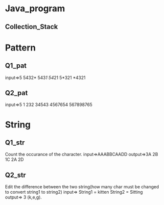 # Java_program

## Collection_Stack

# Pattern

##  Q1_pat

 input=>5
 5432*
 543*1
 54*21
 5*321
 *4321

## Q2_pat

 input=>5
     1
    232
   34543
  4567654
 567898765

# String

## Q1_str

  Count the occurance of the character.
  input=>AAABBCAADD
  output=>3A 2B 1C 2A 2D
## Q2_str

 Edit the difference between the two string(how many char must be changed to convert string1 to string2)
 input=> String1 = kitten String2 = Sitting
 output=> 3 (k,e,g).


